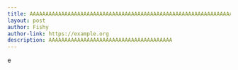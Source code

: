 ```yaml
---
title: AAAAAAAAAAAAAAAAAAAAAAAAAAAAAAAAAAAAAAAAAAAAAAAAAAAAAAAAAAAAAAAAAAAAAAAAAAAAA
layout: post
author: Fishy
author-link: https://example.org
description: AAAAAAAAAAAAAAAAAAAAAAAAAAAAAAAAAAAAAAA
---
```


e
